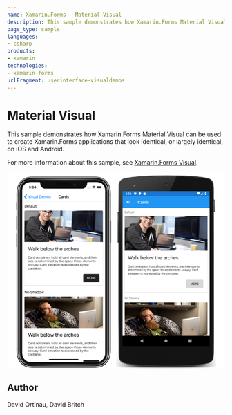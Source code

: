 ```yaml
---
name: Xamarin.Forms - Material Visual
description: This sample demonstrates how Xamarin.Forms Material Visual can be used to create Xamarin.Forms applications that look identical, or largely...
page_type: sample
languages:
- csharp
products:
- xamarin
technologies:
- xamarin-forms
urlFragment: userinterface-visualdemos
---
```

# Material Visual

This sample demonstrates how Xamarin.Forms Material Visual can be used to create Xamarin.Forms applications that look identical, or largely identical, on iOS and Android.

For more information about this sample, see [Xamarin.Forms Visual](https://docs.microsoft.com/xamarin/xamarin-forms/user-interface/visual/).

![Material Visual application screenshot](Screenshots/01All.png "Material Visual application screenshot")

## Author

David Ortinau, David Britch
